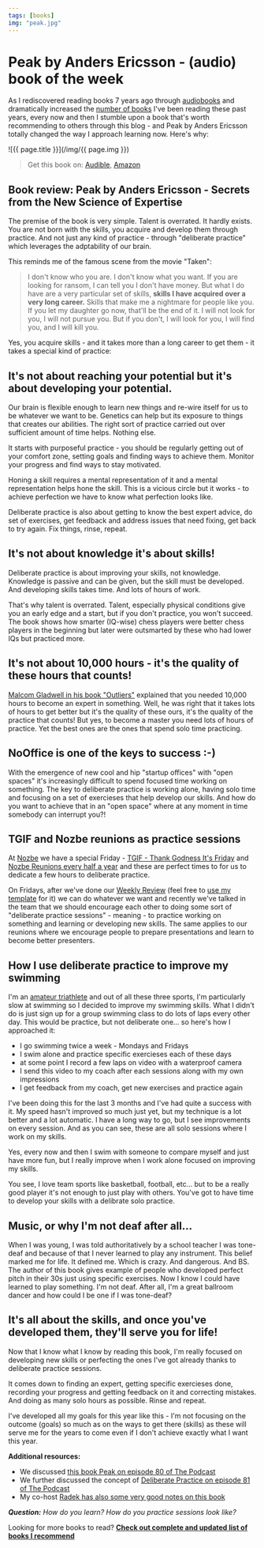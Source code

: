 ```yaml
---
tags: [books]
img: "peak.jpg"
---
```


# Peak by Anders Ericsson - (audio) book of the week

As I rediscovered reading books 7 years ago through [audiobooks](/reading-audiobooks-and-absorbing-content/) and dramatically increased the [number of books](/reading) I've been reading these past years, every now and then I stumble upon a book that's worth recommending to others through this blog - and Peak by Anders Ericsson totally changed the way I approach learning now. Here's why:

<!--More-->

![{{ page.title }}](/img/{{ page.img }})

> Get this book on: [Audible](https://www.audible.com/pd/B01F4D6XKI?tag=sliwinski-20), [Amazon](https://www.amazon.com/dp/0544456238?tag=sliwinski-20)

## Book review: Peak by Anders Ericsson - Secrets from the New Science of Expertise

The premise of the book is very simple. Talent is overrated. It hardly exists. You are not born with the skills, you acquire and develop them through practice. And not just any kind of practice - through "deliberate practice" which leverages the adptability of our brain.

This reminds me of the famous scene from the movie "Taken":

> I don't know who you are. I don't know what you want. If you are looking for ransom, I can tell you I don't have money. But what I do have are a very particular set of skills, **skills I have acquired over a very long career.** Skills that make me a nightmare for people like you. If you let my daughter go now, that'll be the end of it. I will not look for you, I will not pursue you. But if you don't, I will look for you, I will find you, and I will kill you.

Yes, you acquire skills - and it takes more than a long career to get them - it takes a special kind of practice:

## It's not about reaching your potential but it's about developing your potential.

Our brain is flexible enough to learn new things and re-wire itself for us to be whatever we want to be. Genetics can help but its exposure to things that creates our abilities. The right sort of practice carried out over sufficient amount of time helps. Nothing else.

It starts with purposeful practice - you should be regularly getting out of your comfort zone, setting goals and finding ways to achieve them. Monitor your progress and find ways to stay motivated.

Honing a skill requires a mental representation of it and a mental representation helps hone the skill. This is a vicious circle but it works - to achieve perfection we have to know what perfection looks like.

Deliberate practice is also about getting to know the best expert advice, do set of exercises, get feedback and address issues that need fixing, get back to try again. Fix things, rinse, repeat.

## It's not about knowledge it's about skills!

Deliberate practice is about improving your skills, not knowledge. Knowledge is passive and can be given, but the skill must be developed. And developing skills takes time. And lots of hours of work.

That's why talent is overrated. Talent, especially physical conditions give you an early edge and a start, but if you don't practice, you won't succeed. The book shows how smarter (IQ-wise) chess players were better chess players in the beginning but later were outsmarted by these who had lower IQs but practiced more.

## It's not about 10,000 hours - it's the quality of these hours that counts!

[Malcom Gladwell in his book "Outliers"](/outliers-the-story-of-success-by-malcolm-glad/) explained that you needed 10,000 hours to become an expert in something. Well, he was right that it takes lots of hours to get better but it's the quality of these ours, it's the quality of the practice that counts! But yes, to become a master you need lots of hours of practice. Yet the best ones are the ones that spend solo time practicing.

## NoOffice is one of the keys to success :-)

With the emergence of new cool and hip "startup offices" with "open spaces" it's increasingly difficult to spend focused time working on something. The key to deliberate practice is working alone, having solo time and focusing on a set of exercieses that help develop our skills. And how do you want to achieve that in an "open space" where at any moment in time somebody can interrupt you?!

## TGIF and Nozbe reunions as practice sessions

At [Nozbe][n] we have a special Friday - [TGIF - Thank Godness It's Friday](/tgif) and [Nozbe Reunions every half a year](/nooffice-reunion/) and these are perfect times to for us to dedicate a few hours to deliberate practice.

On Fridays, after we've done our [Weekly Review](/ama-weekly-review) (feel free to [use my template](/weekly-review) for it) we can do whatever we want and recently we've talked in the team that we should encourage each other to doing some sort of "deliberate practice sessions" - meaning - to practice working on something and learning or developing new skills. The same applies to our reunions where we encourage people to prepare presentations and learn to become better presenters.

## How I use deliberate practice to improve my swimming

I'm an [amateur triathlete](/triathlon) and out of all these three sports, I'm particularly slow at swimming so I decided to improve my swimming skills. What I didn't do is just sign up for a group swimming class to do lots of laps every other day. This would be practice, but not deliberate one... so here's how I approached it:

- I go swimming twice a week - Mondays and Fridays
- I swim alone and practice specific exercieses each of these days
- at some point I record a few laps on video with a waterproof camera
- I send this video to my coach after each sessions along with my own impressions
- I get feedback from my coach, get new exercises and practice again

I've been doing this for the last 3 months and I've had quite a success with it. My speed hasn't improved so much just yet, but my technique is a lot better and a lot automatic. I have a long way to go, but I see improvements on every session. And as you can see, these are all solo sessions where I work on my skills.

Yes, every now and then I swim with someone to compare myself and just have more fun, but I really improve when I work alone focused on improving my skills. 

You see, I love team sports like basketball, football, etc... but to be a really good player it's not enough to just play with others. You've got to have time to develop your skills with a delibrate solo practice.

## Music, or why I'm not deaf after all...

When I was young, I was told authoritatively by a school teacher I was tone-deaf and because of that I never learned to play any instrument. This belief marked me for life. It defined me. Which is crazy. And dangerous. And BS. The author of this book gives example of people who developed perfect pitch in their 30s just using specific exercises. Now I know I could have learned to play something. I'm not deaf. After all, I'm a great ballroom dancer and how could I be one if I was tone-deaf?

## It's all about the skills, and once you've developed them, they'll serve you for life!

Now that I know what I know by reading this book, I'm really focused on developing new skills or perfecting the ones I've got already thanks to deliberate practice sessions.

It comes down to finding an expert, getting specific exercieses done, recording your progress and getting feedback on it and correcting mistakes. And doing as many solo hours as possible. Rinse and repeat.

I've developed all my goals for this year like this - I'm not focusing on the outcome (goals) so much as on the ways to get there (skills) as these will serve me for the years to come even if I don't achieve exactly what I want this year.

**Additional resources:**

* We discussed [this book Peak on episode 80 of The Podcast](/podcast-80)
* We further discussed the concept of [Deliberate Practice on episode 81 of The Podcast](/podcast-81)
* My co-host [Radek has also some very good notes on this book](https://radex.io/books/peak/)

***Question:*** *How do you learn? How do you practice sessions look like?*

[d]: http://db.tt/kD7Liux
[t]: https://twitter.com/MSliwinski
[p]: /podcast
[n]: https://michael.gratis/nozbe
[r]: https://michael.gratis/radex
[i]: https://michael.gratis/thepodcast
[o]: https://michael.gratis/ipadonly

[pm]: http://productivemag.com/

Looking for more books to read? **[Check out complete and updated list of books I recommend](/reading/)**